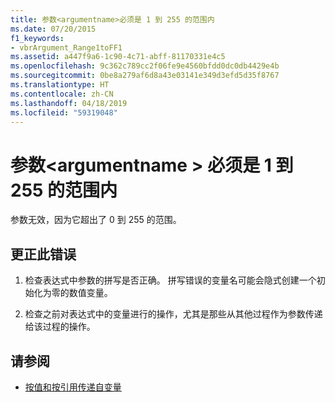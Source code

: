 ```yaml
---
title: 参数<argumentname>必须是 1 到 255 的范围内
ms.date: 07/20/2015
f1_keywords:
- vbrArgument_Range1toFF1
ms.assetid: a447f9a6-1c90-4c71-abff-81170331e4c5
ms.openlocfilehash: 9c362c789cc2f06fe9e4560bfdd0dc0db4429e4b
ms.sourcegitcommit: 0be8a279af6d8a43e03141e349d3efd5d35f8767
ms.translationtype: HT
ms.contentlocale: zh-CN
ms.lasthandoff: 04/18/2019
ms.locfileid: "59319048"
---
```

# <a name="argument-argumentname-must-be-within-the-range-1-to-255"></a>参数\<argumentname > 必须是 1 到 255 的范围内
参数无效，因为它超出了 0 到 255 的范围。  
  
## <a name="to-correct-this-error"></a>更正此错误  
  
1. 检查表达式中参数的拼写是否正确。 拼写错误的变量名可能会隐式创建一个初始化为零的数值变量。  
  
2. 检查之前对表达式中的变量进行的操作，尤其是那些从其他过程作为参数传递给该过程的操作。  
  
## <a name="see-also"></a>请参阅

- [按值和按引用传递自变量](../../visual-basic/programming-guide/language-features/procedures/passing-arguments-by-value-and-by-reference.md)
